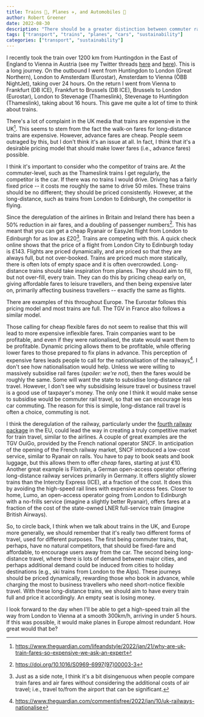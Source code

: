 ```yaml
---
title: Trains 🚄, Planes ✈️, and Automobiles 🚙
author: Robert Greener
date: 2022-08-30
description: "There should be a greater distinction between commuter rail and long-distance rail travel"
tags: ["transport", "trains", "planes", "cars", "sustainability"]
categories: ["transport", "sustainability"]
---
```


I recently took the train over 1200 km from Huntingdon in the East of England to Vienna in Austria (see my Twitter threads [here](https://twitter.com/ragreener1/status/1550005691808710661?s=20&t=9ANABg6xctLu19xxb5dGsg) and [here](https://twitter.com/ragreener1/status/1553234571692580865?s=20&t=9ANABg6xctLu19xxb5dGsg)).
This is a long journey.
On the outbound I went from Huntingdon to London (Great Northern), London to Amsterdam (Eurostar), Amsterdam to Vienna (ÖBB NightJet), taking over 24 hours.
On the return I went from Vienna to Frankfurt (DB ICE), Frankfurt to Brussels (DB ICE), Brussels to London (Eurostar), London to Stevenage (Thameslink), Stevenage to Huntingdon (Thameslink), taking about 16 hours.
This gave me quite a lot of time to think about trains.

There's a lot of complaint in the UK media that trains are expensive in the UK[^1].
This seems to stem from the fact the walk-on fares for long-distance trains are expensive.
However, advance fares are cheap.
People seem outraged by this, but I don't think it's an issue at all.
In fact, I think that it's a desirable pricing model that should make lower fares (i.e., advance fares) possible.

I think it's important to consider who the competitor of trains are.
At the commuter-level, such as the Thameslink trains I get regularly, the competitor is the car.
If there was no trains I would drive.
Driving has a fairly fixed price -- it costs me roughly the same to drive 50 miles.
These trains should be no different; they should be priced consistently.
However, at the long-distance, such as trains from London to Edinburgh, the competitor is flying.

Since the deregulation of the airlines in Britain and Ireland there has been a 50% reduction in air fares, and a doubling of passenger numbers[^2].
This has meant that you can get a cheap Ryanair or EasyJet flight from London to Edinburgh for as low as £20[^3].
Trains are competing with this.
A quick check online shows that the price of a flight from London City to Edinburgh today is £143.
Flights are priced dynamically, and are priced so that they are always full, but not over-booked.
Trains are priced much more statically, there is often lots of empty space and it is often overcrowded.
Long-distance trains should take inspiration from planes.
They should aim to fill, but not over-fill, every train.
They can do this by pricing cheap early on, giving affordable fares to leisure travellers, and then being expensive later on, primarily affecting business travellers -- exactly the same as flights.

There are examples of this throughout Europe.
The Eurostar follows this pricing model and most trains are full.
The TGV in France also follows a similar model.

Those calling for cheap flexible fares do not seem to realise that this will lead to more expensive inflexible fares.
Train companies want to be profitable, and even if they were nationalised, the state would want them to be profitable.
Dynamic pricing allows them to be profitable, while offering lower fares to those prepared to fix plans in advance.
This perception of expensive fares leads people to call for the nationalisation of the railways[^4].
I don't see how nationalisation would help.
Unless we were willing to massively subsidise rail fares (*spoiler: we're not*), then the fares would be roughly the same.
Some will want the state to subsidise long-distance rail travel.
However, I don't see why subsidising leisure travel or business travel is a good use of taxpayer's money.
The only one I think it would make sense to subsidise would be commuter rail travel, so that we can encourage less car commuting.
The reason for this is simple, long-distance rail travel is often a choice, commuting is not.

I think the deregulation of the railway, particularly under the [fourth railway package](https://www.consilium.europa.eu/en/policies/4th-railway-package/) in the EU, could lead the way in creating a truly competitive market for train travel, similar to the airlines.
A couple of great examples are the TGV OuiGo, provided by the French national operator SNCF.
In anticipation of the opening of the French railway market, SNCF introduced a low-cost service, similar to Ryanair on rails.
You have to pay to book seats and book luggage, but this allows them to offer *cheap* fares, starting at just €10.
Another great example is Flixtrain, a German open-access operator offering long-distance railway services primarily in Germany.
It offers slightly slower trains than the Intercity Express (ICE), at a fraction of the cost.
It does this by avoiding the high-speed rail lines with expensive access fees.
Closer to home, Lumo, an open-access operator going from London to Edinburgh with a no-frills service (imagine a slightly better Ryanair), offers fares at a fraction of the cost of the state-owned LNER full-service train (imagine British Airways).

So, to circle back, I think when we talk about trains in the UK, and Europe more generally, we should remember that it's really two different forms of travel, used for different purposes.
The first being commuter trains, that, perhaps, have no natural competitors, that should be fixed-fare and affordable, to encourage users away from the car.
The second being long-distance travel, where there is lots of demand between major cities, and perhaps additional demand could be induced from cities to holiday destinations (e.g., ski trains from London to the Alps).
These journeys should be priced dynamically, rewarding those who book in advance, while charging the most to business travellers who need short-notice flexible travel.
With these long-distance trains, we should aim to have every train full and price it accordingly.
An empty seat is losing money.

I look forward to the day when I'll be able to get a high-speed train all the way from London to Vienna at a smooth 300km/h, arriving in under 5 hours.
If this was possible, it would make planes in Europe almost redundant.
How great would that be?

[^1]: <https://www.theguardian.com/lifeandstyle/2022/jan/21/why-are-uk-train-fares-so-expensive-we-ask-an-expert>
[^2]: <https://doi.org/10.1016/S0969-6997(97)00003-3>
[^3]: Just as a side note, I think it's a bit disingenuous when people compare train fares and air fares without considering the additional costs of air travel; i.e., travel to/from the airport that can be significant.
[^4]: <https://www.theguardian.com/commentisfree/2022/jan/10/uk-railways-nationalise>

